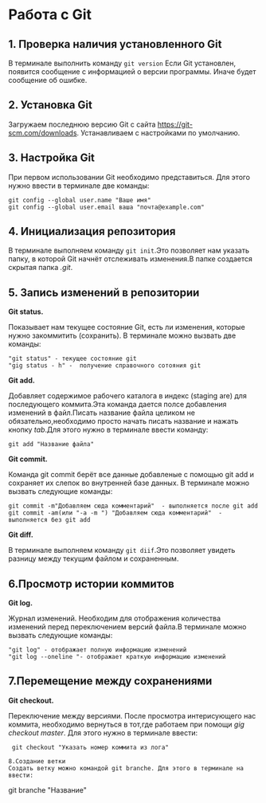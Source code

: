 # Работа с Git

## 1. Проверка наличия установленного Git
В терминале выполнить команду `git version`
Если Git установлен, появится сообщение с информацией о версии программы. Иначе будет сообщение об ошибке.

## 2. Установка Git
Загружаем последнюю версию Git с сайта 
https://git-scm.com/downloads.
Устанавливаем с настройками по умолчанию.

## 3. Настройка Git
При первом использовании Git необходимо представиться. Для этого нужно ввести в терминале две команды:
```
git config --global user.name "Ваше имя"
git config --global user.email ваша "почта@example.com"
```
## 4. Инициализация репозитория
В терминале выполняем команду `git init`.Это позволяет нам указать папку, в которой Git начнёт отслеживать изменения.В папке создается скрытая папка *.git*.
## 5. Запись изменений в репозитории
**Git status.**

Показывает нам текущее состояние Git, есть ли изменения, которые нужно закоммитить (сохранить).
В терминале можно вызвать две команды:
```
"git status" - текущее состояние git
"gig status - h" -  получение справочного сотояния git
```
**Git add.**

Добавляет содержимое рабочего каталога в индекс (staging are) для последующего коммита.Эта команда дается полсе добавления изменений в файл.Писать название файла целиком не обязательно,необходимо просто начать писать название и нажать кнопку *tab*.Для этого нужно в терминале ввести команду:
 ```
 git add "Название файла"
```
**Git commit.**

Команда git commit берёт все данные добавленые с помощью git add и сохраняет их слепок во внутренней базе данных. В терминале можно вызвать следующие команды:
```
git commit -m"Добавляем сюда комментарий"  - выполняется после git add    
git commit -am(или "-a -m ") "Добавляем сюда комментарий"  - выполняется без git add
```
**Git diff.**

В терминале выполняем команду `git diif`.Это позволяет увидеть разницу между текущим файлом и сохраненным.

## 6.Просмотр истории коммитов
**Git log.**

Журнал изменений. Необходим для отображения количества изменений перед переключением версий файла.В терминале можно вызвать следующие команды:
```
"git log" - отображает полную информацию изменений
"git log --oneline "- отображает краткую информацию изменений 
```

## 7.Перемещение между сохранениями 
**Git checkout.**

Переключение между версиями. После просмотра интерисующего нас коммита, необходимо вернуться в тот,где работаем при помощи *gig checkout master*. Для этого нужно в терминале ввести:
```
 git checkout "Указать номер коммита из лога"

8.Создание ветки
Создать ветку можно командой git branche. Для этого в терминале на ввести: 
```
 git branche "Название"
```
